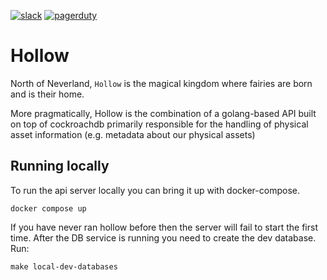 [![slack](https://img.shields.io/badge/slack-delivery--eng-brightgreen.svg?style=for-the-badge&logo=slack)](https://app.slack.com/client/T02BWUJ78/C013J3XQHM4) [![pagerduty](https://img.shields.io/badge/pagerduty-oncall-red.svg?style=for-the-badge&logo=pagerduty)](https://packet.pagerduty.com/schedules#P09YKZW)

# Hollow

North of Neverland, `Hollow` is the magical kingdom where fairies are born and is their home.

More pragmatically, Hollow is the combination of a golang-based API built on top of cockroachdb primarily responsible for the handling of physical asset information (e.g. metadata about our physical assets)

## Running locally

To run the api server locally you can bring it up with docker-compose.

```
docker compose up
```

If you have never ran hollow before then the server will fail to start the first time. After the DB service is running you need to create the dev database. Run:

```
make local-dev-databases
```
